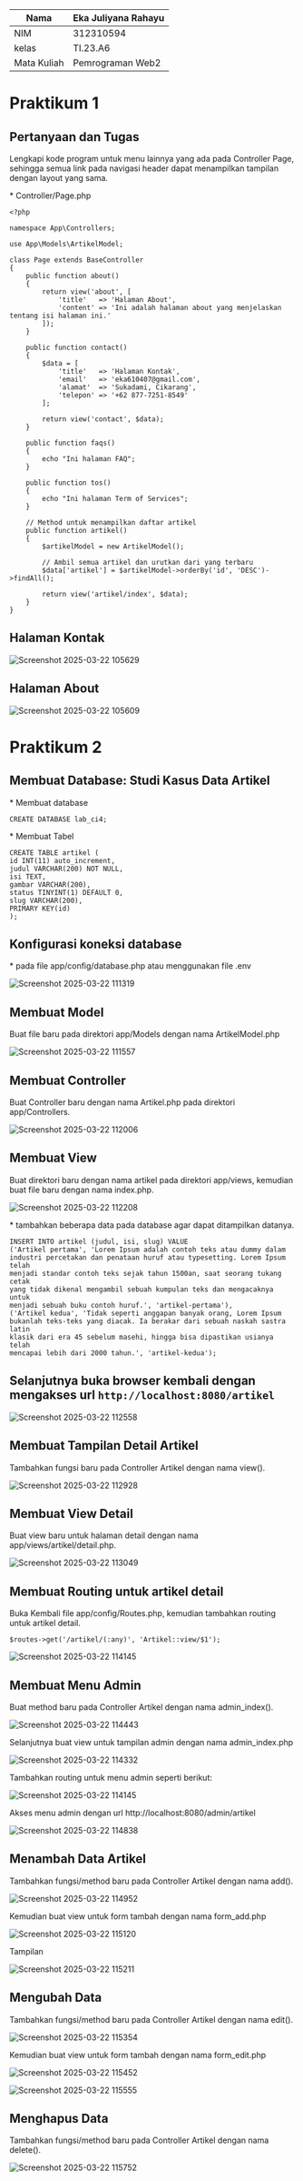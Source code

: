 |Nama  | Eka Juliyana Rahayu |
| -----| ------------------ |
|NIM   | 312310594 |
|kelas | TI.23.A6 |
| Mata Kuliah | Pemrograman Web2 |

# Praktikum 1
## Pertanyaan dan Tugas
<p>Lengkapi kode program untuk menu lainnya yang ada pada Controller Page, sehingga semua
link pada navigasi header dapat menampilkan tampilan dengan layout yang sama.</p>
<p>* Controller/Page.php</p>

```
<?php

namespace App\Controllers;

use App\Models\ArtikelModel;

class Page extends BaseController
{
    public function about()
    {
        return view('about', [
            'title'   => 'Halaman About',
            'content' => 'Ini adalah halaman about yang menjelaskan tentang isi halaman ini.'
        ]);
    }

    public function contact()
    {
        $data = [
            'title'   => 'Halaman Kontak',
            'email'   => 'eka610407@gmail.com',
            'alamat'  => 'Sukadami, Cikarang',
            'telepon' => '+62 877-7251-8549'
        ];

        return view('contact', $data);
    }

    public function faqs()
    {
        echo "Ini halaman FAQ";
    }

    public function tos()
    {
        echo "Ini halaman Term of Services";
    }

    // Method untuk menampilkan daftar artikel
    public function artikel()
    {
        $artikelModel = new ArtikelModel();
        
        // Ambil semua artikel dan urutkan dari yang terbaru
        $data['artikel'] = $artikelModel->orderBy('id', 'DESC')->findAll();

        return view('artikel/index', $data);
    }
}
```
## Halaman Kontak
![Screenshot 2025-03-22 105629](https://github.com/user-attachments/assets/39b30349-525b-49e8-a9ba-9190c42988ea)

## Halaman About
![Screenshot 2025-03-22 105609](https://github.com/user-attachments/assets/23729e9d-1e1b-4d5b-96ba-887e7c130dd7)

# Praktikum 2
## Membuat Database: Studi Kasus Data Artikel
<p>* Membuat database</p>

```
CREATE DATABASE lab_ci4;
```
<p>* Membuat Tabel</p>

```
CREATE TABLE artikel (
id INT(11) auto_increment,
judul VARCHAR(200) NOT NULL,
isi TEXT,
gambar VARCHAR(200),
status TINYINT(1) DEFAULT 0,
slug VARCHAR(200),
PRIMARY KEY(id)
);
```
## Konfigurasi koneksi database
<p>* pada file app/config/database.php atau menggunakan
file .env</p>

![Screenshot 2025-03-22 111319](https://github.com/user-attachments/assets/e97029f0-5548-4117-9dbd-6675935963c4)

## Membuat Model
<p>Buat file baru pada
direktori app/Models dengan nama ArtikelModel.php</p>

![Screenshot 2025-03-22 111557](https://github.com/user-attachments/assets/3b42f660-e954-4840-860e-b73a8dff23f4)

## Membuat Controller
<p>Buat Controller baru dengan nama Artikel.php pada direktori app/Controllers.</p>

![Screenshot 2025-03-22 112006](https://github.com/user-attachments/assets/d5348a14-6aa1-4292-81bd-eee2ce4310ad)

## Membuat View
<p>Buat direktori baru dengan nama artikel pada direktori app/views, kemudian buat file baru
dengan nama index.php.</p>

![Screenshot 2025-03-22 112208](https://github.com/user-attachments/assets/a3e04ec2-10aa-485f-810b-29f48c21ecbc)

<p>* tambahkan beberapa data pada database agar
dapat ditampilkan datanya.</p>

```
INSERT INTO artikel (judul, isi, slug) VALUE
('Artikel pertama', 'Lorem Ipsum adalah contoh teks atau dummy dalam industri percetakan dan penataan huruf atau typesetting. Lorem Ipsum telah
menjadi standar contoh teks sejak tahun 1500an, saat seorang tukang cetak
yang tidak dikenal mengambil sebuah kumpulan teks dan mengacaknya untuk
menjadi sebuah buku contoh huruf.', 'artikel-pertama'),
('Artikel kedua', 'Tidak seperti anggapan banyak orang, Lorem Ipsum
bukanlah teks-teks yang diacak. Ia berakar dari sebuah naskah sastra latin
klasik dari era 45 sebelum masehi, hingga bisa dipastikan usianya telah
mencapai lebih dari 2000 tahun.', 'artikel-kedua');
```
## Selanjutnya buka browser kembali dengan mengakses url `http://localhost:8080/artikel`

![Screenshot 2025-03-22 112558](https://github.com/user-attachments/assets/2760860e-e68d-4b94-abb5-11734ff119a6)

## Membuat Tampilan Detail Artikel
<p>Tambahkan fungsi baru pada Controller Artikel dengan nama view().</p>

![Screenshot 2025-03-22 112928](https://github.com/user-attachments/assets/21692572-ab2d-4b9d-82c7-a01d03efc205)

## Membuat View Detail
<p>Buat view baru untuk halaman detail dengan nama app/views/artikel/detail.php.</p>

![Screenshot 2025-03-22 113049](https://github.com/user-attachments/assets/61eee522-a1c1-4dc2-9eae-f72bdba3c23b)

## Membuat Routing untuk artikel detail
<p>Buka Kembali file app/config/Routes.php, kemudian tambahkan routing untuk artikel detail.</p>

```
$routes->get('/artikel/(:any)', 'Artikel::view/$1');
```
![Screenshot 2025-03-22 114145](https://github.com/user-attachments/assets/b968feac-0f56-4c2c-b94f-94e26230ed4d)

## Membuat Menu Admin
<p>Buat method baru pada Controller
Artikel dengan nama admin_index().</p>

![Screenshot 2025-03-22 114443](https://github.com/user-attachments/assets/41b94b4e-8937-4771-8909-c2d2f44db1cf)

<p>Selanjutnya buat view untuk tampilan admin dengan nama admin_index.php</p>

![Screenshot 2025-03-22 114332](https://github.com/user-attachments/assets/a32ca5ee-96e3-4f6b-94f4-9acc530ac590)

<p>Tambahkan routing untuk menu admin seperti berikut:</p>

![Screenshot 2025-03-22 114145](https://github.com/user-attachments/assets/f660ad17-4f7a-41b8-b697-4c9f0b85a898)

Akses menu admin dengan url http://localhost:8080/admin/artikel

![Screenshot 2025-03-22 114838](https://github.com/user-attachments/assets/2fa7ef41-938c-4732-80d3-5f0a7e4e01ee)

## Menambah Data Artikel
Tambahkan fungsi/method baru pada Controller Artikel dengan nama add().

![Screenshot 2025-03-22 114952](https://github.com/user-attachments/assets/742ea2e1-2125-466b-a55c-0bd7718d31e0)

Kemudian buat view untuk form tambah dengan nama form_add.php

![Screenshot 2025-03-22 115120](https://github.com/user-attachments/assets/255ee8dc-a26c-49b7-8fc5-711d102dcb75)

<p>Tampilan </p>

![Screenshot 2025-03-22 115211](https://github.com/user-attachments/assets/271bc7f4-affd-4d90-9a7b-80b0cccbb344)

## Mengubah Data
Tambahkan fungsi/method baru pada Controller Artikel dengan nama edit().

![Screenshot 2025-03-22 115354](https://github.com/user-attachments/assets/5e84c54c-1c30-458f-abf6-571b0fcf4e26)

Kemudian buat view untuk form tambah dengan nama form_edit.php

![Screenshot 2025-03-22 115452](https://github.com/user-attachments/assets/3a5daf9a-b863-4095-9343-696a2c12b99e)

![Screenshot 2025-03-22 115555](https://github.com/user-attachments/assets/11c51146-d6d3-4a14-83f5-f8cc5e1c9a24)

## Menghapus Data
Tambahkan fungsi/method baru pada Controller Artikel dengan nama delete().

![Screenshot 2025-03-22 115752](https://github.com/user-attachments/assets/eb682175-6e77-4903-b3f5-0e010f1a638e)
